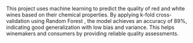 This project uses machine learning to predict the quality of red and white wines based on their chemical properties. By applying k-fold cross-validation using Random Forest , the model achieves an accuracy of 89%, indicating good generalization with low bias and variance. This helps winemakers and consumers by providing reliable quality assessments.

